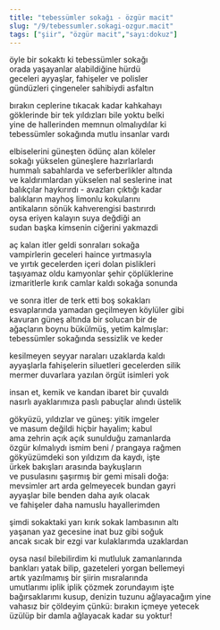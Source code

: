 ```yaml
---
title: "tebessümler sokağı - özgür macit"
slug: "/9/tebessumler.sokagi-ozgur.macit"
tags: ["şiir", "özgür macit","sayı:dokuz"]
---
```


öyle bir sokaktı ki tebessümler sokağı  
orada yaşayanlar alabildiğine hürdü\
geceleri ayyaşlar, fahişeler ve polisler\
gündüzleri çingeneler sahibiydi asfaltın

bırakın ceplerine tıkacak kadar kahkahayı\
göklerinde bir tek yıldızları bile yoktu belki\
yine de hallerinden memnun olmalıydılar ki\
tebessümler sokağında mutlu insanlar vardı

elbiselerini güneşten ödünç alan köleler\
sokağı yükselen güneşlere hazırlarlardı\
hummalı sabahlarda ve seferberlikler altında\
ve kaldırımlardan yükselen nal seslerine inat\
balıkçılar haykırırdı - avazları çıktığı kadar\
balıkların mayhoş limonlu kokularını\
antikaların sönük kahverengisi bastırırdı\
oysa eriyen kalayın suya değdiği an\
sudan başka kimsenin ciğerini yakmazdi

aç kalan itler geldi sonraları sokağa\
vampirlerin geceleri haince yırtmasıyla\
ve yırtık gecelerden içeri dolan pislikleri\
taşıyamaz oldu kamyonlar şehir çöplüklerine\
izmaritlerle kırık camlar kaldı sokağa sonunda

ve sonra itler de terk etti boş sokakları\
esvaplarında yamadan geçilmeyen köylüler gibi\
kavuran güneş altında bir solucan bir de\
ağaçların boynu bükülmüş, yetim kalmışlar:\
tebessümler sokağında sessizlik ve keder

kesilmeyen seyyar naraları uzaklarda kaldı\
ayyaşlarla fahişelerin siluetleri gecelerden silik\
mermer duvarlara yazılan örgüt isimleri yok

insan et, kemik ve kandan ibaret bir çuvaldı\
nasırlı ayaklarımıza paslı pabuçlar alındı üstelik

gökyüzü, yıldızlar ve güneş: yitik imgeler\
ve masum değildi hiçbir hayalim; kabul\
ama zehrin açık açık sunulduğu zamanlarda\
özgür kılmalıydı ismim beni / prangaya rağmen\
gökyüzümdeki son yıldızım da kaydı, işte\
ürkek bakışları arasında baykuşların\
ve pusulasını şaşırmış bir gemi misali doğa:\
mevsimler art arda gelmeyecek bundan gayri\
ayyaşlar bile benden daha ayık olacak\
ve fahişeler daha namuslu hayallerimden

şimdi sokaktaki yarı kırık sokak lambasının altı\
yaşanan yaz gecesine inat buz gibi soğuk\
ancak sıcak bir ezgi var kulaklarımda uzaklardan

oysa nasıl bilebilirdim ki mutluluk zamanlarında\
bankları yatak bilip, gazeteleri yorgan bellemeyi\
artık yazılmamış bir şiirin mısralarında\
umutlarımı iplik iplik çözmek zorundayım işte\
bağırsaklarımı kusup, denizin tuzunu ağlayacağım yine\
vahasız bir çöldeyim çünkü: bırakın içmeye yetecek\
üzülüp bir damla ağlayacak kadar su yoktur!
